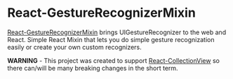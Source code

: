 # React-GestureRecognizerMixin
[React-GestureRecognizerMixin](https://github.com/davidmfreese/React-GestureRecognizerMixin) brings UIGestureRecognizer to the web and React.  Simple React Mixin that lets you do simple gesture recognization easily or create your own custom recognizers.

**WARNING** - This project was created to support [React-CollectionView](https://github.com/davidmfreese/React-CollectionView) so there can/will be many breaking changes in the short term.